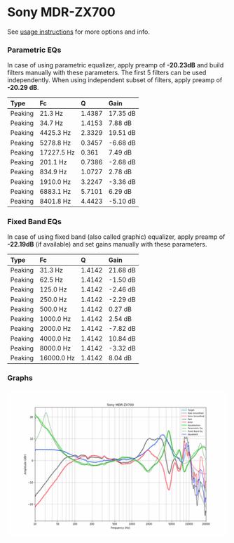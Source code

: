 # Sony MDR-ZX700
See [usage instructions](https://github.com/jaakkopasanen/AutoEq#usage) for more options and info.

### Parametric EQs
In case of using parametric equalizer, apply preamp of **-20.23dB** and build filters manually
with these parameters. The first 5 filters can be used independently.
When using independent subset of filters, apply preamp of **-20.29 dB**.

| Type    | Fc         |      Q | Gain     |
|:--------|:-----------|:-------|:---------|
| Peaking | 21.3 Hz    | 1.4387 | 17.35 dB |
| Peaking | 34.7 Hz    | 1.4153 | 7.88 dB  |
| Peaking | 4425.3 Hz  | 2.3329 | 19.51 dB |
| Peaking | 5278.8 Hz  | 0.3457 | -6.68 dB |
| Peaking | 17227.5 Hz | 0.361  | 7.49 dB  |
| Peaking | 201.1 Hz   | 0.7386 | -2.68 dB |
| Peaking | 834.9 Hz   | 1.0727 | 2.78 dB  |
| Peaking | 1910.0 Hz  | 3.2247 | -3.36 dB |
| Peaking | 6883.1 Hz  | 5.7101 | 6.29 dB  |
| Peaking | 8401.8 Hz  | 4.4423 | -5.10 dB |

### Fixed Band EQs
In case of using fixed band (also called graphic) equalizer, apply preamp of **-22.19dB**
(if available) and set gains manually with these parameters.

| Type    | Fc         |      Q | Gain     |
|:--------|:-----------|:-------|:---------|
| Peaking | 31.3 Hz    | 1.4142 | 21.68 dB |
| Peaking | 62.5 Hz    | 1.4142 | -1.50 dB |
| Peaking | 125.0 Hz   | 1.4142 | -2.46 dB |
| Peaking | 250.0 Hz   | 1.4142 | -2.29 dB |
| Peaking | 500.0 Hz   | 1.4142 | 0.27 dB  |
| Peaking | 1000.0 Hz  | 1.4142 | 2.54 dB  |
| Peaking | 2000.0 Hz  | 1.4142 | -7.82 dB |
| Peaking | 4000.0 Hz  | 1.4142 | 10.84 dB |
| Peaking | 8000.0 Hz  | 1.4142 | -3.32 dB |
| Peaking | 16000.0 Hz | 1.4142 | 8.04 dB  |

### Graphs
![](./Sony%20MDR-ZX700.png)